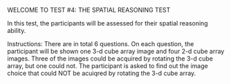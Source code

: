 WELCOME TO TEST #4: THE SPATIAL REASONING TEST

In this test, the participants will be assessed for their spatial reasoning ability. 

Instructions:
There are in total 6 questions. On each question, the participant will be shown one 3-d cube array image and four 2-d cube array images. Three of the images could be acquired by rotating the 3-d cube array, but one could not. The participant is asked to find out the image choice that could NOT be acuiqred by rotating the 3-d cube array.

